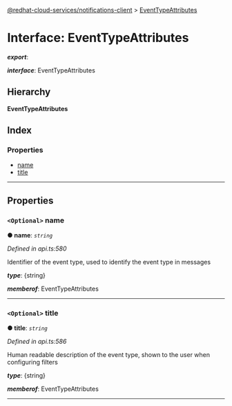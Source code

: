 [@redhat-cloud-services/notifications-client](../README.md) > [EventTypeAttributes](../interfaces/eventtypeattributes.md)

# Interface: EventTypeAttributes

*__export__*: 

*__interface__*: EventTypeAttributes

## Hierarchy

**EventTypeAttributes**

## Index

### Properties

* [name](eventtypeattributes.md#name)
* [title](eventtypeattributes.md#title)

---

## Properties

<a id="name"></a>

### `<Optional>` name

**● name**: *`string`*

*Defined in api.ts:580*

Identifier of the event type, used to identify the event type in messages

*__type__*: {string}

*__memberof__*: EventTypeAttributes

___
<a id="title"></a>

### `<Optional>` title

**● title**: *`string`*

*Defined in api.ts:586*

Human readable description of the event type, shown to the user when configuring filters

*__type__*: {string}

*__memberof__*: EventTypeAttributes

___


